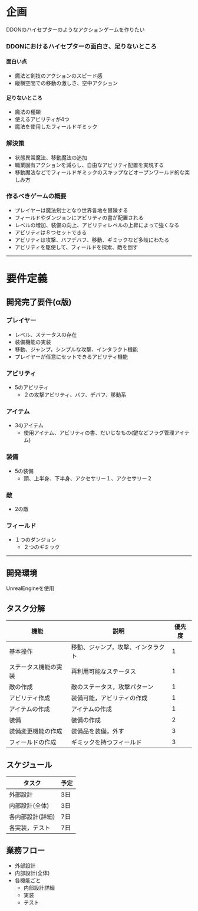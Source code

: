 # 企画
DDONのハイセプターのようなアクションゲームを作りたい
### DDONにおけるハイセプターの面白さ、足りないところ

#### 面白い点
- 魔法と剣技のアクションのスピード感
- 縦横空間での移動の激しさ、空中アクション
#### 足りないところ
- 魔法の種類
- 使えるアビリティが4つ
- 魔法を使用したフィールドギミック
### 解決策
- 状態異常魔法、移動魔法の追加
- 職業固有アクションを減らし、自由なアビリティ配置を実現する
- 移動魔法などでフィールドギミックのスキップなどオープンワールド的な楽しみ方
### 作るべきゲームの概要
- プレイヤーは魔法剣士となり世界各地を冒険する
- フィールドやダンジョンにアビリティの書が配置される
- レベルの増加、装備の向上、アビリティレベルの上昇によって強くなる
- アビリティは８つセットできる
- アビリティは攻撃、バフデバフ、移動、ギミックなど多岐にわたる
- アビリティを駆使して、フィールドを探索、敵を倒す
---
# 要件定義
## 開発完了要件(α版)
### プレイヤー
- レベル、ステータスの存在
- 装備機能の実装
- 移動、ジャンプ，シンプルな攻撃、インタラクト機能
- プレイヤーが任意にセットできるアビリティ機能
### アビリティ
- 5のアビリティ
  - ２の攻撃アビリティ、バフ、デバフ、移動系
### アイテム
- 3のアイテム
  - 使用アイテム、アビリティの書、だいじなもの(鍵などフラグ管理アイテム)
### 装備 
- 5の装備
  - 頭、上半身、下半身、アクセサリー１、アクセサリー２
### 敵
- 2の敵
### フィールド
- １つのダンジョン
  - ２つのギミック
---
## 開発環境
UnrealEngineを使用
## タスク分解
| 機能      | 説明                                         | 優先度 |
| -------- | -------------------------------------------- | ------ |
| 基本操作  | 移動、ジャンプ，攻撃、インタラクト | 1      |
|ステータス機能の実装| 再利用可能なステータス|1|
|敵の作成|敵のステータス，攻撃パターン|1|
|アビリティ作成|装備可能，アビリティの作成|1|
|アイテムの作成|アイテムの作成|1|
|装備|装備の作成|2|
|装備変更機能の作成|装備品を装備，外す|3|
|フィールドの作成|ギミックを持つフィールド|3|

## スケジュール
|タスク|予定|
|---|---|
|外部設計|3日|
|内部設計(全体)|3日|
|各内部設計(詳細)|7日|
|各実装，テスト|7日|


## 業務フロー
- 外部設計
- 内部設計(全体)
- 各機能ごと
  -  内部設計詳細
  - 実装
  - テスト
